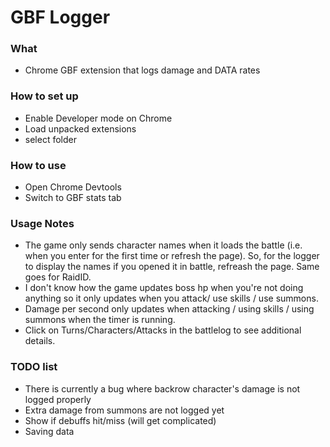 # GBF Logger #

### What ###

* Chrome GBF extension that logs damage and DATA rates

### How to set up ###

* Enable Developer mode on Chrome
* Load unpacked extensions
* select folder

### How to use ###

* Open Chrome Devtools
* Switch to GBF stats tab

### Usage Notes ###

* The game only sends character names when it loads the battle (i.e. when you enter for the first time or refresh the page). So, for the logger to display the names if you opened it in battle, refreash the page. Same goes for RaidID.
* I don't know how the game updates boss hp when you're not doing anything so it only updates when you attack/ use skills / use summons.
* Damage per second only updates when attacking / using skills / using summons when the timer is running.
* Click on Turns/Characters/Attacks in the battlelog to see additional details.

### TODO list ###

* There is currently a bug where backrow character's damage is not logged properly
* Extra damage from summons are not logged yet
* Show if debuffs hit/miss (will get complicated)
* Saving data